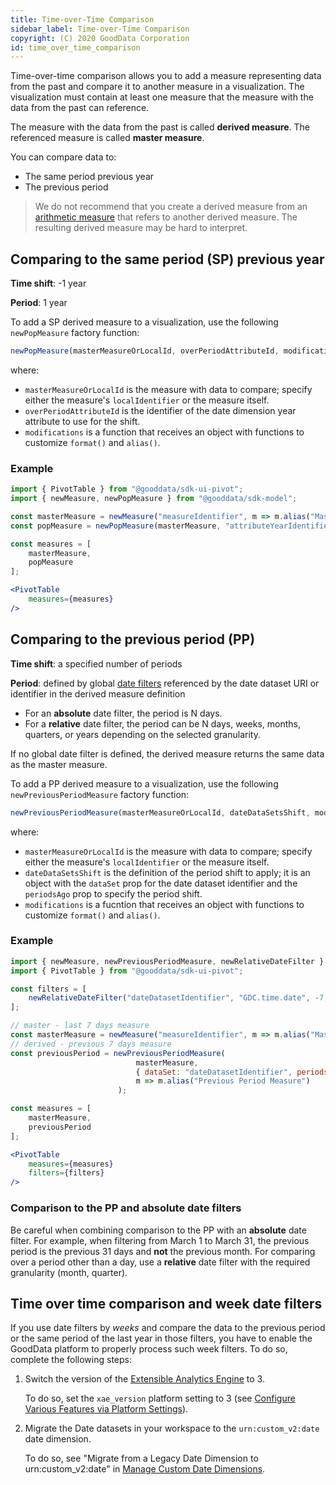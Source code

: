 ```yaml
---
title: Time-over-Time Comparison
sidebar_label: Time-over-Time Comparison
copyright: (C) 2020 GoodData Corporation
id: time_over_time_comparison
---
```


Time-over-time comparison allows you to add a measure representing data from the past and compare it to another measure in a visualization. The visualization must contain at least one measure that the measure with the data from the past can reference.

The measure with the data from the past is called **derived measure**. The referenced measure is called **master measure**.

You can compare data to:
* The same period previous year
* The previous period

> We do not recommend that you create a derived measure from an [arithmetic measure](../../get_raw_data/arithmetic_measure/) that refers to another derived measure. The resulting derived measure may be hard to interpret.

## Comparing to the same period (SP) previous year

**Time shift**: -1 year

**Period**: 1 year

To add a SP derived measure to a visualization, use the following `newPopMeasure` factory function:

```javascript
newPopMeasure(masterMeasureOrLocalId, overPeriodAttributeId, modifications)
```

where:

-  `masterMeasureOrLocalId` is the measure with data to compare; specify either the measure's `localIdentifier` or the measure itself.
-  `overPeriodAttributeId` is the identifier of the date dimension year attribute to use for the shift.
-  `modifications` is a function that receives an object with functions to customize `format()` and `alias()`.


### Example

```jsx
import { PivotTable } from "@gooddata/sdk-ui-pivot";
import { newMeasure, newPopMeasure } from "@gooddata/sdk-model";

const masterMeasure = newMeasure("measureIdentifier", m => m.alias("Master Measure"));
const popMeasure = newPopMeasure(masterMeasure, "attributeYearIdentifier", m => m.alias("Same Period Previous Year"));

const measures = [
    masterMeasure,
    popMeasure
];

<PivotTable
    measures={measures}
/>
```

## Comparing to the previous period (PP)

**Time shift**: a specified number of periods

**Period**: defined by global [date filters](../../../references/filters/date_filter/) referenced by the date dataset URI or identifier in the derived measure definition

* For an **absolute** date filter, the period is N days.
* For a **relative** date filter, the period can be N days, weeks, months, quarters, or years depending on the selected granularity.

If no global date filter is defined, the derived measure returns the same data as the master measure.

To add a PP derived measure to a visualization, use the following `newPreviousPeriodMeasure` factory function:

```javascript
newPreviousPeriodMeasure(masterMeasureOrLocalId, dateDataSetsShift, modifications);
```

where:

-  `masterMeasureOrLocalId` is the measure with data to compare; specify either the measure's `localIdentifier` or the measure itself.
-  `dateDataSetsShift` is the definition of the period shift to apply; it is an object with the `dataSet` prop for the date dataset identifier and the `periodsAgo` prop to specify the period shift.
-  `modifications` is a fucntion that receives an object with functions to customize `format()` and `alias()`.

### Example

```jsx
import { newMeasure, newPreviousPeriodMeasure, newRelativeDateFilter } from "@gooddata/sdk-model";
import { PivotTable } from "@gooddata/sdk-ui-pivot";

const filters = [
    newRelativeDateFilter("dateDatasetIdentifier", "GDC.time.date", -7, -1)
];

// master - last 7 days measure
const masterMeasure = newMeasure("measureIdentifier", m => m.alias("Master Measure"));
// derived - previous 7 days measure
const previousPeriod = newPreviousPeriodMeasure(
                            masterMeasure,
                            { dataSet: "dateDatasetIdentifier", periodsAgo: 1},
                            m => m.alias("Previous Period Measure")
                        );

const measures = [
    masterMeasure,
    previousPeriod
];

<PivotTable
    measures={measures}
    filters={filters}
/>
```
### Comparison to the PP and absolute date filters

Be careful when combining comparison to the PP with an **absolute** date filter.
For example, when filtering from March 1 to March 31, the previous period is the previous 31 days and **not** the previous month.
For comparing over a period other than a day, use a **relative** date filter with the required granularity (month, quarter).

## Time over time comparison and week date filters

If you use date filters by _weeks_ and compare the data to the previous period or the same period of the last year in those filters, you have to enable the GoodData platform to properly process such week filters. To do so, complete the following steps:

1. Switch the version of the [Extensible Analytics Engine](https://help.gooddata.com/pages/viewpage.action?pageId=86795616) to 3.

    To do so, set the `xae_version` platform setting to 3 (see [Configure Various Features via Platform Settings](https://help.gooddata.com/pages/viewpage.action?pageId=86796826)).

2. Migrate the Date datasets in your workspace to the `urn:custom_v2:date` date dimension.

    To do so, see "Migrate from a Legacy Date Dimension to urn:custom_v2:date" in [Manage Custom Date Dimensions](https://help.gooddata.com/pages/viewpage.action?pageId=86795635).
